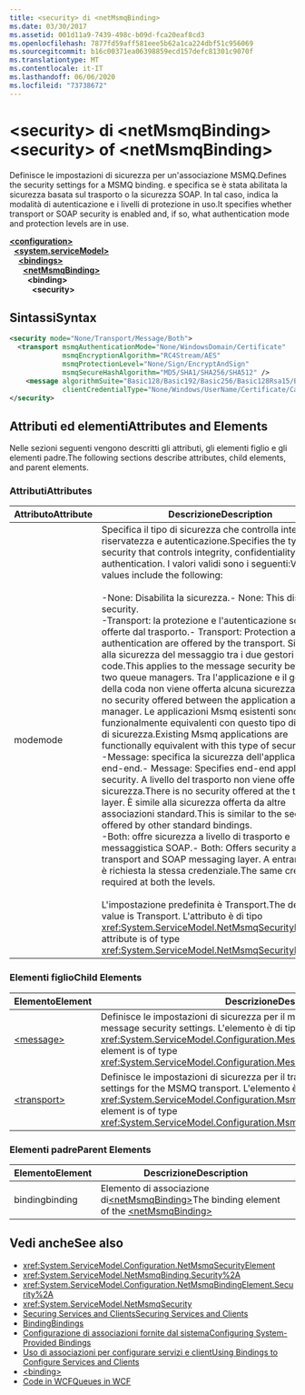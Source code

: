 ```yaml
---
title: <security> di <netMsmqBinding>
ms.date: 03/30/2017
ms.assetid: 001d11a9-7439-498c-b09d-fca20eaf8cd3
ms.openlocfilehash: 7877fd59aff581eee5b62a1ca224dbf51c956069
ms.sourcegitcommit: b16c00371ea06398859ecd157defc81301c9070f
ms.translationtype: MT
ms.contentlocale: it-IT
ms.lasthandoff: 06/06/2020
ms.locfileid: "73738672"
---
```

# <a name="security-of-netmsmqbinding"></a><span data-ttu-id="be403-102">\<security> di \<netMsmqBinding></span><span class="sxs-lookup"><span data-stu-id="be403-102">\<security> of \<netMsmqBinding></span></span>
<span data-ttu-id="be403-103">Definisce le impostazioni di sicurezza per un'associazione MSMQ.</span><span class="sxs-lookup"><span data-stu-id="be403-103">Defines the security settings for a MSMQ binding.</span></span> <span data-ttu-id="be403-104">e specifica se è stata abilitata la sicurezza basata sul trasporto o la sicurezza SOAP. In tal caso, indica la modalità di autenticazione e i livelli di protezione in uso.</span><span class="sxs-lookup"><span data-stu-id="be403-104">It specifies whether transport or SOAP security is enabled and, if so, what authentication mode and protection levels are in use.</span></span>  
  
[**\<configuration>**](../configuration-element.md)\
&nbsp;&nbsp;[**\<system.serviceModel>**](system-servicemodel.md)\
&nbsp;&nbsp;&nbsp;&nbsp;[**\<bindings>**](bindings.md)\
&nbsp;&nbsp;&nbsp;&nbsp;&nbsp;&nbsp;[**\<netMsmqBinding>**](netmsmqbinding.md)\
&nbsp;&nbsp;&nbsp;&nbsp;&nbsp;&nbsp;&nbsp;&nbsp;**\<binding>**\
&nbsp;&nbsp;&nbsp;&nbsp;&nbsp;&nbsp;&nbsp;&nbsp;&nbsp;&nbsp;**\<security>**  
  
## <a name="syntax"></a><span data-ttu-id="be403-105">Sintassi</span><span class="sxs-lookup"><span data-stu-id="be403-105">Syntax</span></span>  
  
```xml  
<security mode="None/Transport/Message/Both">
  <transport msmqAuthenticationMode="None/WindowsDomain/Certificate"
             msmqEncryptionAlgorithm="RC4Stream/AES"
             msmqProtectionLevel="None/Sign/EncryptAndSign"
             msmqSecureHashAlgorithm="MD5/SHA1/SHA256/SHA512" />
    <message algorithmSuite="Basic128/Basic192/Basic256/Basic128Rsa15/Basic256Rsa15/TripleDes/TripleDesRsa15/Basic128Sha256/Basic192Sha256/TripleDesSha256/Basic128Sha256Rsa15/Basic192Sha256Rsa15/Basic256Sha256Rsa15/TripleDesSha256Rsa15"
             clientCredentialType="None/Windows/UserName/Certificate/CardSpace" />
</security>
```  
  
## <a name="attributes-and-elements"></a><span data-ttu-id="be403-106">Attributi ed elementi</span><span class="sxs-lookup"><span data-stu-id="be403-106">Attributes and Elements</span></span>  
 <span data-ttu-id="be403-107">Nelle sezioni seguenti vengono descritti gli attributi, gli elementi figlio e gli elementi padre.</span><span class="sxs-lookup"><span data-stu-id="be403-107">The following sections describe attributes, child elements, and parent elements.</span></span>  
  
### <a name="attributes"></a><span data-ttu-id="be403-108">Attributi</span><span class="sxs-lookup"><span data-stu-id="be403-108">Attributes</span></span>  
  
|<span data-ttu-id="be403-109">Attributo</span><span class="sxs-lookup"><span data-stu-id="be403-109">Attribute</span></span>|<span data-ttu-id="be403-110">Descrizione</span><span class="sxs-lookup"><span data-stu-id="be403-110">Description</span></span>|  
|---------------|-----------------|  
|<span data-ttu-id="be403-111">mode</span><span class="sxs-lookup"><span data-stu-id="be403-111">mode</span></span>|<span data-ttu-id="be403-112">Specifica il tipo di sicurezza che controlla integrità, riservatezza e autenticazione.</span><span class="sxs-lookup"><span data-stu-id="be403-112">Specifies the type of security that controls integrity, confidentiality and authentication.</span></span> <span data-ttu-id="be403-113">I valori validi sono i seguenti:</span><span class="sxs-lookup"><span data-stu-id="be403-113">Valid values include the following:</span></span><br /><br /> <span data-ttu-id="be403-114">-None: Disabilita la sicurezza.</span><span class="sxs-lookup"><span data-stu-id="be403-114">-   None: This disables security.</span></span><br /><span data-ttu-id="be403-115">-Transport: la protezione e l'autenticazione sono offerte dal trasporto.</span><span class="sxs-lookup"><span data-stu-id="be403-115">-   Transport: Protection and authentication are offered by the transport.</span></span> <span data-ttu-id="be403-116">Si applica alla sicurezza del messaggio tra i due gestori delle code.</span><span class="sxs-lookup"><span data-stu-id="be403-116">This applies to the message security between the two queue managers.</span></span> <span data-ttu-id="be403-117">Tra l'applicazione e il gestore della coda non viene offerta alcuna sicurezza.</span><span class="sxs-lookup"><span data-stu-id="be403-117">There is no security offered between the application and queue manager.</span></span> <span data-ttu-id="be403-118">Le applicazioni Msmq esistenti sono funzionalmente equivalenti con questo tipo di modalità di sicurezza.</span><span class="sxs-lookup"><span data-stu-id="be403-118">Existing Msmq applications are functionally equivalent with this type of security mode.</span></span><br /><span data-ttu-id="be403-119">-Message: specifica la sicurezza dell'applicazione end-end.</span><span class="sxs-lookup"><span data-stu-id="be403-119">-   Message: Specifies end-end application security.</span></span> <span data-ttu-id="be403-120">A livello del trasporto non viene offerta alcuna sicurezza.</span><span class="sxs-lookup"><span data-stu-id="be403-120">There is no security offered at the transport layer.</span></span> <span data-ttu-id="be403-121">È simile alla sicurezza offerta da altre associazioni standard.</span><span class="sxs-lookup"><span data-stu-id="be403-121">This is similar to the security offered by other standard bindings.</span></span><br /><span data-ttu-id="be403-122">-Both: offre sicurezza a livello di trasporto e messaggistica SOAP.</span><span class="sxs-lookup"><span data-stu-id="be403-122">-   Both: Offers security at both the transport and SOAP messaging layer.</span></span> <span data-ttu-id="be403-123">A entrambi i livelli è richiesta la stessa credenziale.</span><span class="sxs-lookup"><span data-stu-id="be403-123">The same credential is required at both the levels.</span></span><br /><br /> <span data-ttu-id="be403-124">L'impostazione predefinita è Transport.</span><span class="sxs-lookup"><span data-stu-id="be403-124">The default value is Transport.</span></span> <span data-ttu-id="be403-125">L'attributo è di tipo <xref:System.ServiceModel.NetMsmqSecurityMode>.</span><span class="sxs-lookup"><span data-stu-id="be403-125">This attribute is of type <xref:System.ServiceModel.NetMsmqSecurityMode>.</span></span>|  
  
### <a name="child-elements"></a><span data-ttu-id="be403-126">Elementi figlio</span><span class="sxs-lookup"><span data-stu-id="be403-126">Child Elements</span></span>  
  
|<span data-ttu-id="be403-127">Elemento</span><span class="sxs-lookup"><span data-stu-id="be403-127">Element</span></span>|<span data-ttu-id="be403-128">Descrizione</span><span class="sxs-lookup"><span data-stu-id="be403-128">Description</span></span>|  
|-------------|-----------------|  
|[\<message>](message-of-netmsmqbinding.md)|<span data-ttu-id="be403-129">Definisce le impostazioni di sicurezza per il messaggio SOAP.</span><span class="sxs-lookup"><span data-stu-id="be403-129">Defines the SOAP message security settings.</span></span> <span data-ttu-id="be403-130">L'elemento è di tipo <xref:System.ServiceModel.Configuration.MessageSecurityOverMsmqElement>.</span><span class="sxs-lookup"><span data-stu-id="be403-130">This element is of type <xref:System.ServiceModel.Configuration.MessageSecurityOverMsmqElement>.</span></span>|  
|[\<transport>](transport-of-netmsmqbinding.md)|<span data-ttu-id="be403-131">Definisce le impostazioni di sicurezza per il trasporto MSMQ.</span><span class="sxs-lookup"><span data-stu-id="be403-131">Defines the security settings for the MSMQ transport.</span></span> <span data-ttu-id="be403-132">L'elemento è di tipo <xref:System.ServiceModel.Configuration.MsmqTransportSecurityElement>.</span><span class="sxs-lookup"><span data-stu-id="be403-132">This element is of type <xref:System.ServiceModel.Configuration.MsmqTransportSecurityElement>.</span></span>|  
  
### <a name="parent-elements"></a><span data-ttu-id="be403-133">Elementi padre</span><span class="sxs-lookup"><span data-stu-id="be403-133">Parent Elements</span></span>  
  
|<span data-ttu-id="be403-134">Elemento</span><span class="sxs-lookup"><span data-stu-id="be403-134">Element</span></span>|<span data-ttu-id="be403-135">Descrizione</span><span class="sxs-lookup"><span data-stu-id="be403-135">Description</span></span>|  
|-------------|-----------------|  
|<span data-ttu-id="be403-136">binding</span><span class="sxs-lookup"><span data-stu-id="be403-136">binding</span></span>|<span data-ttu-id="be403-137">Elemento di associazione di[\<netMsmqBinding>](netmsmqbinding.md)</span><span class="sxs-lookup"><span data-stu-id="be403-137">The binding element of the [\<netMsmqBinding>](netmsmqbinding.md)</span></span>|  
  
## <a name="see-also"></a><span data-ttu-id="be403-138">Vedi anche</span><span class="sxs-lookup"><span data-stu-id="be403-138">See also</span></span>

- <xref:System.ServiceModel.Configuration.NetMsmqSecurityElement>
- <xref:System.ServiceModel.NetMsmqBinding.Security%2A>
- <xref:System.ServiceModel.Configuration.NetMsmqBindingElement.Security%2A>
- <xref:System.ServiceModel.NetMsmqSecurity>
- [<span data-ttu-id="be403-139">Securing Services and Clients</span><span class="sxs-lookup"><span data-stu-id="be403-139">Securing Services and Clients</span></span>](../../../wcf/feature-details/securing-services-and-clients.md)
- [<span data-ttu-id="be403-140">Binding</span><span class="sxs-lookup"><span data-stu-id="be403-140">Bindings</span></span>](../../../wcf/bindings.md)
- [<span data-ttu-id="be403-141">Configurazione di associazioni fornite dal sistema</span><span class="sxs-lookup"><span data-stu-id="be403-141">Configuring System-Provided Bindings</span></span>](../../../wcf/feature-details/configuring-system-provided-bindings.md)
- [<span data-ttu-id="be403-142">Uso di associazioni per configurare servizi e client</span><span class="sxs-lookup"><span data-stu-id="be403-142">Using Bindings to Configure Services and Clients</span></span>](../../../wcf/using-bindings-to-configure-services-and-clients.md)
- [\<binding>](bindings.md)
- [<span data-ttu-id="be403-143">Code in WCF</span><span class="sxs-lookup"><span data-stu-id="be403-143">Queues in WCF</span></span>](../../../wcf/feature-details/queues-in-wcf.md)
